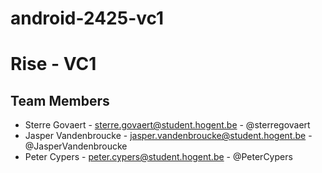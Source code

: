 # android-2425-vc1

# Rise - VC1

## Team Members
- Sterre Govaert - sterre.govaert@student.hogent.be - @sterregovaert
- Jasper Vandenbroucke - jasper.vandenbroucke@student.hogent.be - @JasperVandenbroucke
- Peter Cypers - peter.cypers@student.hogent.be - @PeterCypers